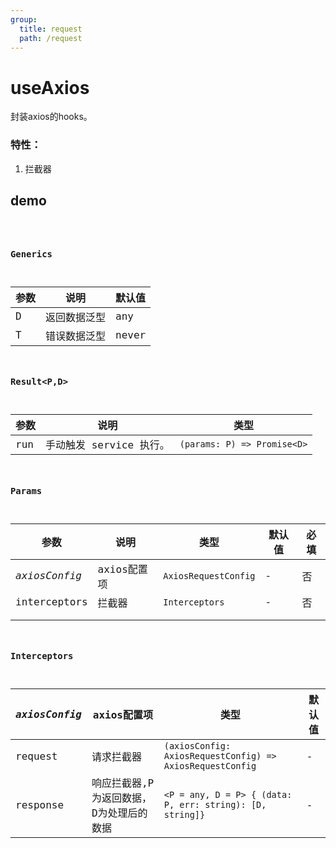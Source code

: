 ```yaml
---
group:
  title: request
  path: /request
---
```

# useAxios

封装axios的hooks。

### 特性：

1. 拦截器

## demo

<code src="./Demo/Demo1.tsx"/>

### Generics

| 参数 | 说明         | 默认值 |
| ---- | ------------ | ------ |
| D    | 返回数据泛型 | any    |
| T    | 错误数据泛型 | never  |

### Result<P,D>

| 参数 | 说明                    | 类型                        |
| ---- | ----------------------- | --------------------------- |
| run  | 手动触发 service 执行。 | `(params: P) => Promise<D>` |


### Params

| 参数           | 说明                                                         | 类型                                     | 默认值     | 必填   |
| -------------- | ------------------------------------------------------------ | ---------------------------------------- | ---------- | ---------- |
| *axiosConfig* | axios配置项 | `AxiosRequestConfig` | -      | 否     |
| interceptors  | 拦截器      | `Interceptors`       | -      | 否     |
|               |             |                      |        |        |
|               |             |                      |        |        |

### Interceptors

| *axiosConfig* | axios配置项                             | 类型                                                      | 默认值 |
| ------------- | --------------------------------------- | --------------------------------------------------------- | ------ |
| request       | 请求拦截器                              | `(axiosConfig: AxiosRequestConfig) => AxiosRequestConfig` | -      |
| response      | 响应拦截器,P为返回数据，D为处理后的数据 | `<P = any, D = P> { (data: P, err: string): [D, string]}` | -      |

